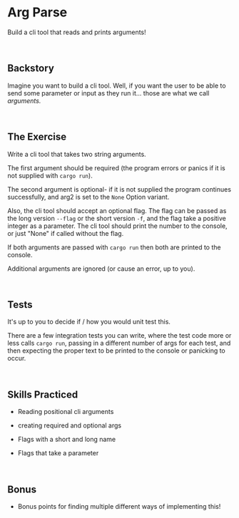 # Arg Parse
Build a cli tool that reads and prints arguments!

<br/>

## Backstory
Imagine you want to build a cli tool. Well, if you want the user to be able to send some parameter or input as they run it... those are what we call _arguments._ 

<br/>

## The Exercise
Write a cli tool that takes two string arguments.

The first argument should be required (the program errors or panics if it is not supplied with `cargo run`).

The second argument is optional- if it is not supplied the program continues successfully, and arg2 is set to the `None` Option variant.

Also, the cli tool should accept an optional flag. The flag can be passed as the long version `--flag` or the short version `-f`, and the flag take a positive integer as a parameter. The cli tool should print the number to the console, or just "None" if called without the flag.

If both arguments are passed with `cargo run` then both are printed to the console.

Additional arguments are ignored (or cause an error, up to you).

<br/>

## Tests
It's up to you to decide if / how you would unit test this.

There are a few integration tests you can write, where the test code more or less calls `cargo run`, passing in a different number of args for each test, and then expecting the proper text to be printed to the console or panicking to occur. 

<br/>

## Skills Practiced

- Reading positional cli arguments

- creating required and optional args

- Flags with a short and long name

- Flags that take a parameter

<br/>

## Bonus

- Bonus points for finding multiple different ways of implementing this!
